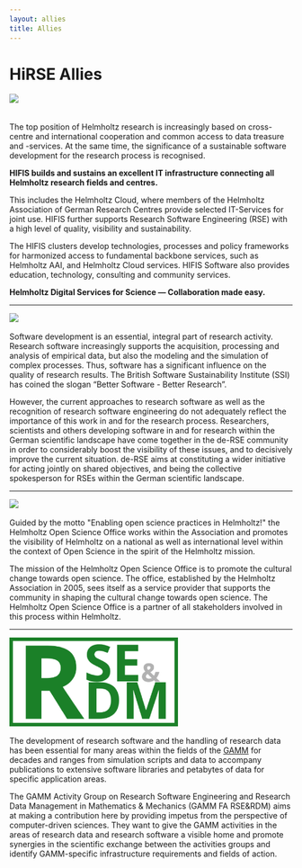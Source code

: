```yaml
---
layout: allies
title: Allies
---
```


# HiRSE Allies

<div> <a href="https://www.hifis.net/"><img width="300" src="assets/HIFIS_Logo_short_RGB_cropped.svg"></a> </div>
<br/>

The top position of Helmholtz research is increasingly based on cross-centre and international cooperation and common access to data treasure and -services. At the same time, the significance of a sustainable software development for the research process is recognised.

**HIFIS builds and sustains an excellent IT infrastructure connecting all Helmholtz research fields and centres.**

This includes the Helmholtz Cloud, where members of the Helmholtz Association of German Research Centres provide selected IT-Services for joint use. HIFIS further supports Research Software Engineering (RSE) with a high level of quality, visibility and sustainability.

The HIFIS clusters develop technologies, processes and policy frameworks for harmonized access to fundamental backbone services, such as Helmholtz AAI, and Helmholtz Cloud services. HIFIS Software also provides education, technology, consulting and community services.

**Helmholtz Digital Services for Science — Collaboration made easy.**

---
<div> <a href="https://de-rse.org/"><img width="300" src="assets/de-RSE-logo-text-colour-en.png"></a> </div>

Software development is an essential, integral part of research activity. Research software increasingly supports the acquisition, processing and analysis of empirical data, but also the modeling and the simulation of complex processes. Thus, software has a significant influence on the quality of research results. The British Software Sustainability Institute (SSI) has coined the slogan “Better Software - Better Research”.

However, the current approaches to research software as well as the recognition of research software engineering do not adequately reflect the importance of this work in and for the research process. Researchers, scientists and others developing software in and for research within the German scientific landscape have come together in the de-RSE community in order to considerably boost the visibility of these issues, and to decisively improve the current situation. de-RSE aims at constituting a wider initiative for acting jointly on shared objectives, and being the collective spokesperson for RSEs within the German scientific landscape.

---
<div> <a href="https://os.helmholtz.de/en"><img width="300" src="assets/HGF-OS.jpg"></a> </div>

Guided by the motto "Enabling open science practices in Helmholtz!" the Helmholtz Open Science Office works within the Association and promotes the visibility of Helmholtz on a national as well as international level within the context of Open Science in the spirit of the Helmholtz mission.

The mission of the Helmholtz Open Science Office is to promote the cultural change towards open science. The office, established by the Helmholtz Association in 2005, sees itself as a service provider that supports the community in shaping the cultural change towards open science. The Helmholtz Open Science Office is a partner of all stakeholders involved in this process within Helmholtz.

---
<div> <a href="https://gamm-ag-rse-rdm.github.io/"><img width="300" src="assets/gamm_fa.png"></a> </div>

The development of research software and the handling of research data has been essential for many areas within the fields of the [GAMM](https://www.gamm.org/en/) for decades and ranges from simulation scripts and data to accompany publications to extensive software libraries and petabytes of data for specific application areas.

The GAMM Activity Group on Research Software Engineering and Research Data Management in Mathematics & Mechanics (GAMM FA RSE&RDM) aims at making a contribution here by providing impetus from the perspective of computer-driven sciences. They want to give the GAMM activities in the areas of research data and research software a visible home and promote synergies in the scientific exchange between the activities groups and identify GAMM-specific infrastructure requirements and fields of action.
